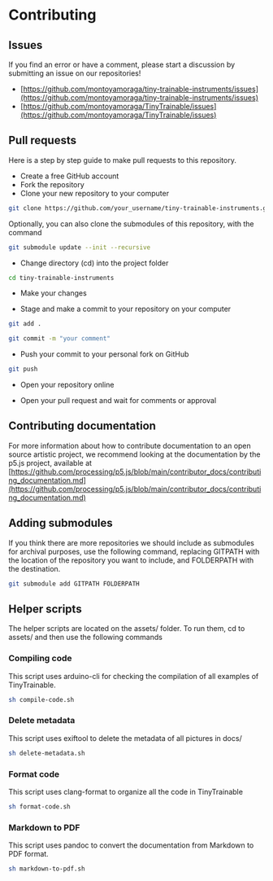 # Contributing

## Issues

If you find an error or have a comment, please start a discussion by submitting an issue on our repositories!

* [https://github.com/montoyamoraga/tiny-trainable-instruments/issues](https://github.com/montoyamoraga/tiny-trainable-instruments/issues)
* [https://github.com/montoyamoraga/TinyTrainable/issues](https://github.com/montoyamoraga/TinyTrainable/issues)

## Pull requests

Here is a step by step guide to make pull requests to this repository.

* Create a free GitHub account
* Fork the repository
* Clone your new repository to your computer

```bash
git clone https://github.com/your_username/tiny-trainable-instruments.git
```

Optionally, you can also clone the submodules of this repository, with the command

```bash
git submodule update --init --recursive
```

* Change directory (cd) into the project folder

```bash
cd tiny-trainable-instruments
```

* Make your changes

* Stage and make a commit to your repository on your computer

```bash
git add .
```

```bash
git commit -m "your comment"
```

* Push your commit to your personal fork on GitHub

```bash
git push
```

* Open your repository online

* Open your pull request and wait for comments or approval

## Contributing documentation

For more information about how to contribute documentation to an open source artistic project, we recommend looking at the documentation by the p5.js project, available at [https://github.com/processing/p5.js/blob/main/contributor_docs/contributing_documentation.md](https://github.com/processing/p5.js/blob/main/contributor_docs/contributing_documentation.md)

## Adding submodules

If you think there are more repositories we should include as submodules for archival purposes, use the following command, replacing GITPATH with the location of the repository you want to include, and FOLDERPATH with the destination.

```bash
git submodule add GITPATH FOLDERPATH 
```

## Helper scripts

The helper scripts are located on the assets/ folder. To run them, cd to assets/ and then use the following commands

### Compiling code

This script uses arduino-cli for checking the compilation of all examples of TinyTrainable.

```bash
sh compile-code.sh
```

### Delete metadata

This script uses exiftool to delete the metadata of all pictures in docs/

```bash
sh delete-metadata.sh
```

### Format code

This script uses clang-format to organize all the code in TinyTrainable

```bash
sh format-code.sh
```

### Markdown to PDF

This script uses pandoc to convert the documentation from Markdown to PDF format.

```bash
sh markdown-to-pdf.sh
```
